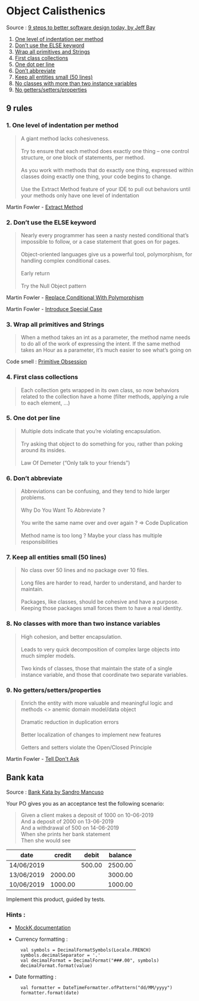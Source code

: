 # Object Calisthenics

Source : [9 steps to better software design today, by Jeff Bay](https://www.cs.helsinki.fi/u/luontola/tdd-2009/ext/ObjectCalisthenics.pdf)

1. [One level of indentation per method](#rule_1)
2. [Don’t use the ELSE keyword](#rule_2)
3. [Wrap all primitives and Strings](#rule_3)
4. [First class collections](#rule_4)
5. [One dot per line](#rule_5)
6. [Don’t abbreviate](#rule_6)
7. [Keep all entities small (50 lines)](#rule_7)
8. [No classes with more than two instance variables](#rule_8)
9. [No getters/setters/properties](#rule_9)

## 9 rules

### 1. <a id="rule_1">One level of indentation per method</a>

> A giant method lacks cohesiveness.  
&#32;  
Try to ensure that each method does exactly one thing – one control structure, or one block of statements, per method.  
&#32;  
As you work with methods that do exactly one thing, expressed within classes doing exactly one thing, your code begins to change.  
&#32;  
Use the Extract Method feature of your IDE to pull out behaviors until your methods only have one level of indentation

Martin Fowler - [Extract Method](https://refactoring.com/catalog/extractFunction.html)

### 2. <a id="rule_2">Don’t use the ELSE keyword</a>

> Nearly every programmer has seen a nasty nested conditional that’s impossible to follow, or a case statement that goes on for pages.  
&#32;  
Object-oriented languages give us a powerful tool, polymorphism, for handling complex conditional cases.  
&#32;  
Early return  
&#32;  
Try the Null Object pattern

Martin Fowler - [Replace Conditional With Polymorphism](https://refactoring.com/catalog/replaceConditionalWithPolymorphism.html)

Martin Fowler - [Introduce Special Case](https://refactoring.com/catalog/introduceSpecialCase.html)

### 3. <a id="rule_3">Wrap all primitives and Strings</a>

> When a method takes an int as a parameter, the method name needs to do all of the work of expressing the intent. If the same method takes an Hour as a parameter, it’s much easier to see what’s going on

Code smell : [Primitive Obsession](https://refactoring.guru/smells/primitive-obsession)

### 4. <a id="rule_4">First class collections</a>

> Each collection gets wrapped in its own class, so now behaviors related to the collection have a home (filter methods, applying a rule to each element, ...)
     
### 5. <a id="rule_5">One dot per line</a>

> Multiple dots indicate that you’re violating encapsulation.  
&#32;  
Try asking that object to do something for you, rather than poking around its insides.  
&#32;  
Law Of Demeter (“Only talk to your friends”)

### 6. <a id="rule_6">Don’t abbreviate</a>

> Abbreviations can be confusing, and they tend to hide larger problems.  
&#32;  
Why Do You Want To Abbreviate ?  
&#32;  
You write the same name over and over again ? => Code Duplication  
&#32;  
Method name is too long ? Maybe your class has multiple responsibilities

### 7. <a id="rule_7">Keep all entities small (50 lines)</a>

> No class over 50 lines and no package over 10 files.  
&#32;  
Long files are harder to read, harder to understand, and harder to maintain.  
&#32;  
Packages, like classes, should be cohesive and have a purpose. Keeping those packages small forces them to have a real identity.

### 8. <a id="rule_8">No classes with more than two instance variables</a>

> High cohesion, and better encapsulation.  
&#32;  
Leads to very quick decomposition of complex large objects into much simpler models.  
&#32;  
Two kinds of classes, those that maintain the state of a single instance variable, and those that coordinate two separate variables.

### 9. <a id="rule_9">No getters/setters/properties</a>

> Enrich the entity with more valuable and meaningful logic and methods <> anemic domain model/data object  
&#32;  
Dramatic reduction in duplication errors  
&#32;  
Better localization of changes to implement new features  
&#32;  
Getters and setters violate the Open/Closed Principle 

Martin Fowler - [Tell Don't Ask](https://martinfowler.com/bliki/TellDontAsk.html)

## Bank kata

Source : [Bank Kata by Sandro Mancuso](https://github.com/sandromancuso/Bank-kata)

Your PO gives you as an acceptance test the following scenario:

> Given a client makes a deposit of 1000 on 10-06-2019  
And a deposit of 2000 on 13-06-2019  
And a withdrawal of 500 on 14-06-2019  
When she prints her bank statement  
Then she would see  

| date       | credit  | debit  | balance |
|------------|---------|--------|---------|
| 14/06/2019 |         | 500.00 | 2500.00 |
| 13/06/2019 | 2000.00 |        | 3000.00 |
| 10/06/2019 | 1000.00 |        | 1000.00 |

Implement this product, guided by tests.

### Hints :

* [MockK documentation](https://github.com/mockk/mockk)

* Currency formatting :

        val symbols = DecimalFormatSymbols(Locale.FRENCH)  
        symbols.decimalSeparator = '.'
        val decimalFormat = DecimalFormat("###.00", symbols)    
        decimalFormat.format(value)
        
* Date formatting :

        val formatter = DateTimeFormatter.ofPattern("dd/MM/yyyy")
        formatter.format(date)
